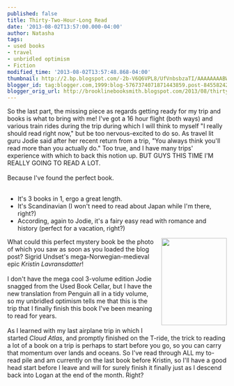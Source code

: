 ```yaml
---
published: false
title: Thirty-Two-Hour-Long Read
date: '2013-08-02T13:57:00.000-04:00'
author: Natasha
tags:
- used books
- travel
- unbridled optimism
- Fiction
modified_time: '2013-08-02T13:57:48.868-04:00'
thumbnail: http://2.bp.blogspot.com/-2b-V6Q6VPL8/UfVnbsbzaTI/AAAAAAAABWo/dGovT3tuxzw/s72-c/kristinlav-thumb-300x400-51764.jpg
blogger_id: tag:blogger.com,1999:blog-5767374071871443859.post-8455824277475987824
blogger_orig_url: http://brooklinebooksmith.blogspot.com/2013/08/thirty-two-hour-long-read.html
---
```


So the last part, the missing piece as regards getting ready for my trip and books is what to bring with me! I've got a 16 hour flight (both ways) and various train rides during the trip during which I will think to myself "I really should read right now," but be too nervous-excited to do so. As travel lit guru Jodie said after her recent return from a trip, "You always think you'll read more than you actually do." Too true, and I have many trips' experience with which to back this notion up. BUT GUYS THIS TIME I'M REALLY GOING TO READ A LOT.<br /><br />Because I've found the perfect book.<br /><br /><ul><li>It's 3 books in 1, ergo a great length.</li><li>It's Scandinavian (I won't need to read about Japan while I'm there, right?)</li><li>According, again to Jodie, it's a fairy easy read with romance and history (perfect for a vacation, right?)</li></ul><div class="separator" style="clear: both; text-align: center;"><a href="http://2.bp.blogspot.com/-2b-V6Q6VPL8/UfVnbsbzaTI/AAAAAAAABWo/dGovT3tuxzw/s1600/kristinlav-thumb-300x400-51764.jpg" imageanchor="1" style="clear: right; float: right; margin-bottom: 1em; margin-left: 1em;"><img border="0" height="200" src="http://2.bp.blogspot.com/-2b-V6Q6VPL8/UfVnbsbzaTI/AAAAAAAABWo/dGovT3tuxzw/s200/kristinlav-thumb-300x400-51764.jpg" width="150" /></a></div><div>What could this perfect mystery book be the photo of which you saw as soon as you loaded the blog post? Sigrid Undset's mega-Norwegian-medieval epic <i>Kristin Lavransdatter</i>!&nbsp;</div><div><br /></div><div>I don't have the mega cool 3-volume edition Jodie snagged from the Used Book Cellar, but I have the new translation from Penguin all in a tidy volume, so my unbridled optimism tells me that this is the trip that I finally finish this book I've been meaning to read for years.&nbsp;</div><div><br /></div><div>As I learned with my last airplane trip in which I started <i>Cloud Atlas</i>, and promptly finished on the T-ride, the trick to reading a lot of a book on a trip is perhaps to start before you go, so you can carry that momentum over lands and oceans. So I've read through ALL my to-read pile and am currently on the last book before Kristin, so I'll have a good head start before I leave and will for surely finish it finally just as I descend back into Logan at the end of the month. Right?&nbsp;</div>